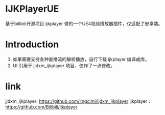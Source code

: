 # IJKPlayerUE
基于bilibili开源项目 ijkplayer 做的一个UE4视频播放器插件，仅适配了安卓端。
# Introduction
1. 如果需要支持各种直播流的解析播放，自行下载 ijkplayer 编译成库。
2. UI 引用于 jjdxm_ijkplayer 项目，仅作了一点修改。


# link
jjdxm_ijkplayer: https://github.com/lingcimi/jjdxm_ijkplayer 
ijkplayer：https://github.com/Bilibili/ijkplayer